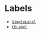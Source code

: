 # Labels

- [`SimpleLabel`](https://docs.rs/reductionml-core/0.0.1/reductionml_core/types/struct.SimpleLabel.html)
- [`CBLabel`](https://docs.rs/reductionml-core/0.0.1/reductionml_core/types/struct.CBLabel.html)